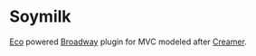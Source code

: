 # Soymilk

[Eco] powered [Broadway] plugin for MVC modeled after [Creamer].

[Eco]:      https://github.com/sstephenson/eco
[Broadway]: https://github.com/flatiron/broadway
[Creamer]:  https://github.com/twilson63/creamer

